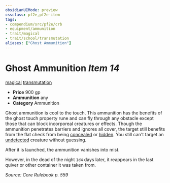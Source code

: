 ```yaml
---
obsidianUIMode: preview
cssclass: pf2e,pf2e-item
tags:
- compendium/src/pf2e/crb
- equipment/ammunition
- trait/magical
- trait/school/transmutation
aliases: ["Ghost Ammunition"]
---
```

# Ghost Ammunition *Item 14*  
[magical](magical.md)  [transmutation](transmutation.md)  

- **Price** 900 gp
- **Ammunition** any
- **Category** Ammunition

Ghost ammunition is cool to the touch. This ammunition has the benefits of the ghost touch property rune and can fly through any obstacle except those that can block incorporeal creatures or effects. Though the ammunition penetrates barriers and ignores all cover, the target still benefits from the flat check from being [concealed](conditions.md#Concealed) or [hidden](conditions.md#Hidden). You still can't target an [undetected](conditions.md#Undetected) creature without guessing.

After it is launched, the ammunition vanishes into mist.

However, in the dead of the night `1d4` days later, it reappears in the last quiver or other container it was taken from.

*Source: Core Rulebook p. 559*